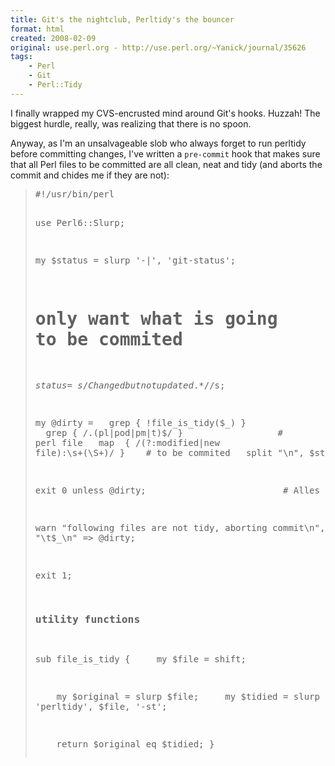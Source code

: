 ```yaml
---
title: Git's the nightclub, Perltidy's the bouncer
format: html
created: 2008-02-09
original: use.perl.org - http://use.perl.org/~Yanick/journal/35626
tags:
    - Perl
    - Git
    - Perl::Tidy
---
```


<p>
I finally wrapped my CVS-encrusted mind
around Git's hooks. Huzzah! The biggest hurdle, really, was
realizing that there is no spoon. </p><p>
Anyway, as I'm an unsalvageable slob who always
forget to run perltidy before committing changes, I've
written a <code>pre-commit</code> hook that makes sure that
all Perl files to be committed are all clean, neat and tidy
(and aborts the commit and chides me if they are not):</p><blockquote><div><p>
<pre>#!/usr/bin/perl
 
use Perl6::Slurp;
 
my $status = slurp '-|', 'git-status';
 
# only want what is going to be commited
$status =~ s/Changed but not updated.*$//s;
 
my @dirty =
  grep { !file_is_tidy($_) }                   # not tidy
  grep {<nobr> <wbr></wbr></nobr>/\.(pl|pod|pm|t)$/ }                  # perl file
  map  {<nobr> <wbr></wbr></nobr>/(?:modified|new file):\s+(\S+)/ }    # to be commited
  split "\n", $status;
 
exit 0 unless @dirty;                          # Alles gut
 
warn "following files are not tidy, aborting commit\n",
     map "\t$_\n" => @dirty;
 
exit 1;
 
### utility functions ###############################################
 
sub file_is_tidy {
    my $file = shift;
 
    my $original = slurp $file;
    my $tidied = slurp '-|', 'perltidy', $file, '-st';
 
    return $original eq $tidied;
}</pre></p></div> </blockquote>
